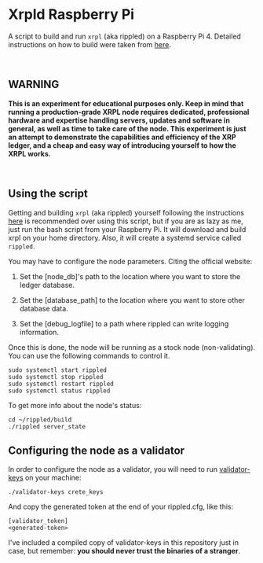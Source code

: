 # Xrpld Raspberry Pi
A script to build and run ```xrpl``` (aka rippled) on a Raspberry Pi 4. Detailed instructions on how to build were taken from [here](https://xrpl.org/build-run-rippled-ubuntu.html).

</br>

## **WARNING**
**This is an experiment for educational purposes only. Keep in mind that running a production-grade XRPL node requires dedicated, professional hardware and expertise handling servers, updates and software in general, as well as time to take care of the node. This experiment is just an attempt to demonstrate the capabilities and efficiency of the XRP ledger, and a cheap and easy way of introducing yourself to how the XRPL works.**

</br>

## Using the script

Getting and building ```xrpl``` (aka rippled) yourself following the instructions [here](https://xrpl.org/build-run-rippled-ubuntu.html) is recommended over using this script, but if you are as lazy as me, just run the bash script from your Raspberry Pi. It will download and build xrpl on your home directory. Also, it will create a systemd service called ```rippled```.

You may have to configure the node parameters. Citing the official website:

1. Set the [node_db]'s path to the location where you want to store the ledger database.

2. Set the [database_path] to the location where you want to store other database data.

3. Set the [debug_logfile] to a path where rippled can write logging information.

Once this is done, the node will be running as a stock node (non-validating). You can use the following commands to  control it.

    sudo systemctl start rippled
    sudo systemctl stop rippled
    sudo systemctl restart rippled
    sudo systemctl status rippled

To get more info about the node's status:

    cd ~/rippled/build
    ./rippled server_state


## Configuring the node as a validator

In order to configure the node as a validator, you will need to run [validator-keys](https://github.com/ripple/validator-keys-tool/blob/master/doc/validator-keys-tool-guide.md) on your machine:

    ./validator-keys crete_keys

And copy the generated token at the end of your rippled.cfg, like this:

    [validator_token]
    <generated-token>

I've included a compiled copy of validator-keys in this repository just in case, but remember: **you should never trust the binaries of a stranger**.